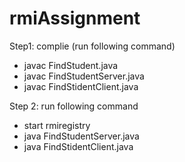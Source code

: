 # rmiAssignment
Step1: complie (run following command)
  - javac FindStudent.java
  - javac FindStudentServer.java
  - javac FindStidentClient.java
  
  Step 2: run following command
  - start rmiregistry
  - java FindStudentServer.java
  - java FindStidentClient.java
  
